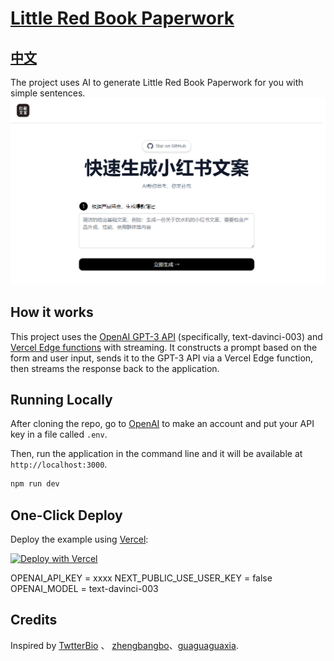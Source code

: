 # [Little Red Book Paperwork](https://xhsai.yobb.top/)
## [中文](README_CN.md)

The project uses AI to generate Little Red Book Paperwork for you with simple sentences.
[![Little Red Book Paperwork](./public/screenshot.jpg)](https://xhsai.yobb.top/zh)



## How it works

This project uses the [OpenAI GPT-3 API](https://openai.com/api/) (specifically, text-davinci-003) and [Vercel Edge functions](https://vercel.com/features/edge-functions) with streaming. It constructs a prompt based on the form and user input, sends it to the GPT-3 API via a Vercel Edge function, then streams the response back to the application. 

## Running Locally

After cloning the repo, go to [OpenAI](https://beta.openai.com/account/api-keys) to make an account and put your API key in a file called `.env`.

Then, run the application in the command line and it will be available at `http://localhost:3000`.

```bash
npm run dev
```

## One-Click Deploy

Deploy the example using [Vercel](https://vercel.com?utm_source=github&utm_medium=readme&utm_campaign=vercel-examples):

[![Deploy with Vercel](https://vercel.com/button)](https://vercel.com/new/clone?repository-url=https://vercel.com/new/clone?repository-url=https://github.com/JeremyTsangchina/xhs&env=OPENAI_API_KEY,NEXT_PUBLIC_USE_USER_KEY,OPENAI_MODEL&project-name=weekly_report&repo-name=weekly_report)

OPENAI_API_KEY = xxxx
NEXT_PUBLIC_USE_USER_KEY = false
OPENAI_MODEL = text-davinci-003

<!-- https://www.seotraininglondon.org/gpt3-business-email-generator/ -->
<!-- [![Little Red Book Paperwork](./public/screenshot.jpg)](https://xhsai.yobb.top/zh) -->

## Credits

Inspired by [TwtterBio](https://github.com/Nutlope/twitterbio) 、 [zhengbangbo](https://github.com/zhengbangbo/chat-simplifier)、[guaguaguaxia](https://github.com/guaguaguaxia/weekly_report). 


